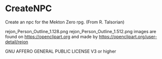 CreateNPC
=========

Create an npc for the Mekton Zero rpg. (From R. Talsorian)

rejon_Person_Outline_1.128.png  rejon_Person_Outline_1.512.png images are found on https://openclipart.org and made by https://openclipart.org/user-detail/rejon

GNU AFFERO GENERAL PUBLIC LICENSE V3 or higher
